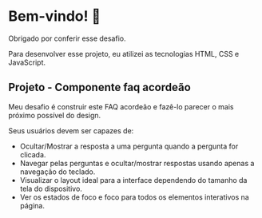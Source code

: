 # Bem-vindo! 👋

Obrigado por conferir esse desafio.

Para desenvolver esse projeto, eu atilizei as tecnologias HTML, CSS e JavaScript.

## Projeto - Componente faq acordeão

Meu desafio é construir este FAQ acordeão e fazê-lo parecer o mais próximo possível do design.

Seus usuários devem ser capazes de:

- Ocultar/Mostrar a resposta a uma pergunta quando a pergunta for clicada.
- Navegar pelas perguntas e ocultar/mostrar respostas usando apenas a navegação do teclado.
- Visualizar o layout ideal para a interface dependendo do tamanho da tela do dispositivo.
- Ver os estados de foco e foco para todos os elementos interativos na página.